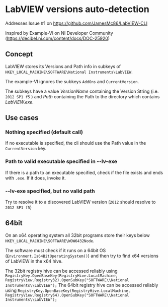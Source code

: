 ﻿# LabVIEW versions auto-detection

Addresses Issue #1 on https://github.com/JamesMc86/LabVIEW-CLI

Inspired by Example-VI on NI Developer Community (https://decibel.ni.com/content/docs/DOC-25920)

## Concept

LabVIEW stores its Versions and Path info in subkeys of `HKEY_LOCAL_MACHINE\SOFTWARE\National Instruments\LabVIEW`.

The example-VI ignores the subkeys `AddOns` and `CurrentVersion`.

The subkeys have a value *VersionName* containing the Version String (i.e. `2012 SP1 f5` ) and *Path*
containing the Path to the directory which contains *LabVIEW.exe*.

## Use cases

### Nothing specified (default call)
If no executable is specified, the cli should use the Path value in the `CurrentVersion` key.

### Path to valid executable specified in --lv-exe
If there is a path to an executable specified, check if the file exists and ends with `.exe`. If it does, invoke it.

### --lv-exe specified, but no valid path
Try to resolve it to a discovered LabVIEW version (`2012` should resolve to `2012 SP1 f5`)


## 64bit
On an x64 operating system all 32bit programs store their keys below `HKEY_LOCAL_MACHINE\SOFTWARE\WOW6432Node`.

The software must check if it runs on a 64bit OS (`Environment.Is64BitOperatingSystem()`) and then try to find x64 versions of LabVIEW in the x64 hive.

The 32bit registry hive can be accessed reliably using `RegistryKey.OpenBaseKey(RegistryHive.LocalMachine, RegistryView.Registry32).OpenSubKey("SOFTWARE\\National Instruments\\LabVIEW");`
The 64bit registry hive can be accessed reliably using `RegistryKey.OpenBaseKey(RegistryHive.LocalMachine, RegistryView.Registry64).OpenSubKey("SOFTWARE\\National Instruments\\LabVIEW");`
 